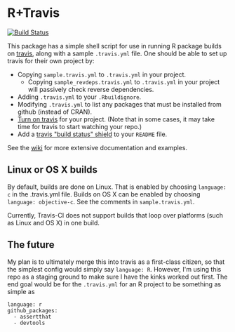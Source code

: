 # R+Travis

[![Build Status](https://travis-ci.org/craigcitro/r-travis.svg?branch=master,osx)](https://travis-ci.org/craigcitro/r-travis)

This package has a simple shell script for use in running R package builds on
[travis](http://travis-ci.org/), along with a sample `.travis.yml` file. One
should be able to set up travis for their own project by:
* Copying `sample.travis.yml` to `.travis.yml` in your project.
  * Copying `sample_revdeps.travis.yml` to `.travis.yml` in your project will passively check reverse dependencies.
* Adding `.travis.yml` to your `.Rbuildignore`.
* Modifying `.travis.yml` to list any packages that must be installed from
  github (instead of CRAN).
* [Turn on travis](https://travis-ci.org/profile) for your project. (Note that
  in some cases, it may take time for travis to start watching your repo.)
* Add a
  [travis "build status" shield](http://about.travis-ci.org/docs/user/status-images/)
  to your `README` file.

See the [wiki](https://github.com/craigcitro/r-travis/wiki) for more
extensive documentation and examples.

## Linux or OS X builds

By default, builds are done on Linux. That is enabled by choosing
`language: c` in the .travis.yml file. Builds on OS X can be enabled by
choosing `language: objective-c`. See the comments in `sample.travis.yml`.

Currently, Travis-CI does not support builds that loop over platforms (such as
Linux and OS X) in one build.

## The future

My plan is to ultimately merge this into travis as a first-class citizen, so
that the simplest config would simply say `language: R`. However, I'm using
this repo as a staging ground to make sure I have the kinks worked out first.
The end goal would be for the `.travis.yml` for an R project to be something
as simple as

    language: r
    github_packages:
      - assertthat
      - devtools
